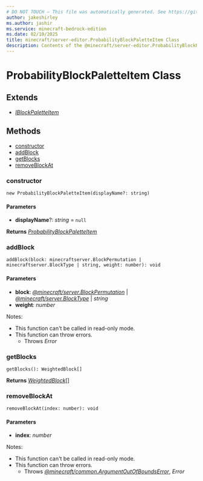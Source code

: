 ```yaml
---
# DO NOT TOUCH — This file was automatically generated. See https://github.com/mojang/minecraftapidocsgenerator to modify descriptions, examples, etc.
author: jakeshirley
ms.author: jashir
ms.service: minecraft-bedrock-edition
ms.date: 02/10/2025
title: minecraft/server-editor.ProbabilityBlockPaletteItem Class
description: Contents of the @minecraft/server-editor.ProbabilityBlockPaletteItem class.
---
```

# ProbabilityBlockPaletteItem Class

## Extends
- [*IBlockPaletteItem*](IBlockPaletteItem.md)

## Methods
- [constructor](#constructor)
- [addBlock](#addblock)
- [getBlocks](#getblocks)
- [removeBlockAt](#removeblockat)

### **constructor**
`
new ProbabilityBlockPaletteItem(displayName?: string)
`

#### **Parameters**
- **displayName**?: *string* = `null`

**Returns** [*ProbabilityBlockPaletteItem*](ProbabilityBlockPaletteItem.md)

### **addBlock**
`
addBlock(block: minecraftserver.BlockPermutation | minecraftserver.BlockType | string, weight: number): void
`

#### **Parameters**
- **block**: [*@minecraft/server.BlockPermutation*](../../../scriptapi/minecraft/server/BlockPermutation.md) | [*@minecraft/server.BlockType*](../../../scriptapi/minecraft/server/BlockType.md) | *string*
- **weight**: *number*
  
Notes:
- This function can't be called in read-only mode.
- This function can throw errors.
  - Throws *Error*

### **getBlocks**
`
getBlocks(): WeightedBlock[]
`

**Returns** [*WeightedBlock*](WeightedBlock.md)[]

### **removeBlockAt**
`
removeBlockAt(index: number): void
`

#### **Parameters**
- **index**: *number*
  
Notes:
- This function can't be called in read-only mode.
- This function can throw errors.
  - Throws [*@minecraft/common.ArgumentOutOfBoundsError*](../../../scriptapi/minecraft/common/ArgumentOutOfBoundsError.md), *Error*
